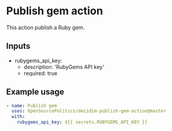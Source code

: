 # Publish gem action

This action publish a Ruby gem.

## Inputs
- rubygems_api_key:
  - description: 'RubyGems API key'
  - required: true

## Example usage
```yaml
- name: Publish gem
  uses: OpenSourcePolitics/decidim-publish-gem-action@master
  with:
    rubygems_api_key: ${{ secrets.RUBYGEMS_API_KEY }}
```